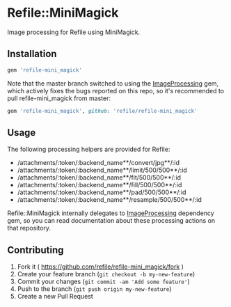 # Refile::MiniMagick

Image processing for Refile using MiniMagick.

## Installation

```ruby
gem 'refile-mini_magick'
```

Note that the master branch switched to using the [ImageProcessing] gem, which
actively fixes the bugs reported on this repo, so it's recommended to pull
refile-mini_magick from master:

```rb
gem 'refile-mini_magick', github: 'refile/refile-mini_magick'
```

## Usage

The following processing helpers are provided for Refile:

* /attachments/:token/:backend\_name**/convert/jpg**/:id
* /attachments/:token/:backend\_name**/limit/500/500**/:id
* /attachments/:token/:backend\_name**/fit/500/500**/:id
* /attachments/:token/:backend\_name**/fill/500/500**/:id
* /attachments/:token/:backend\_name**/pad/500/500**/:id
* /attachments/:token/:backend\_name**/resample/500/500**/:id

Refile::MiniMagick internally delegates to [ImageProcessing] dependency gem, so
you can read documentation about these processing actions on that repository.

## Contributing

1. Fork it ( https://github.com/refile/refile-mini_magick/fork )
2. Create your feature branch (`git checkout -b my-new-feature`)
3. Commit your changes (`git commit -am 'Add some feature'`)
4. Push to the branch (`git push origin my-new-feature`)
5. Create a new Pull Request

[ImageProcessing]: https://github.com/janko-m/image_processing
